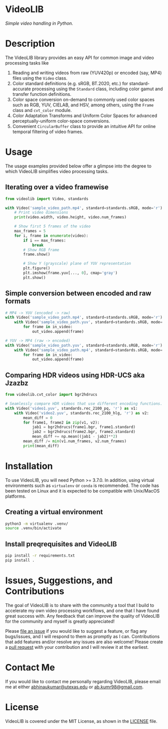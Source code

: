 # VideoLIB
_Simple video handling in Python._

# Description
The VideoLIB library provides an easy API for common image and video processing tasks like
1. Reading and writing videos from raw (YUV420p) or encoded (say, MP4) files using the `Video` class.
2. Color standard definitions (e.g. sRGB, BT.2020, etc.) for standard-accurate processing using the `Standard` class, including color gamut and transfer function definitions.
3. Color space conversion on-demand to commonly used color spaces such as RGB, YUV, CIELAB, and HSV, among others, using the `Frame` class and `cvt_color` module.
4. Color Adaptation Transforms and Uniform Color Spaces for advanced perceptually-uniform color-space conversions.
5. Convenient `CircularBuffer` class to provide an intuitive API for online temporal filtering of video frames.

# Usage
The usage examples provided below offer a glimpse into the degree to which VideoLIB simplifies video processing tasks.

## Iterating over a video framewise
```python
from videolib import Video, standards

with Video('sample_video_path.mp4', standard=standards.sRGB, mode='r') as video:
    # Print video dimensions
    print(video.width, video.height, video.num_frames)

    # Show first 5 frames of the video
    max_frames = 5
    for i, frame in enumerate(video):
        if i == max_frames:
            break
        # Show RGB frame
        frame.show()

        # Show Y (grayscale) plane of YUV representation
        plt.figure()
        plt.imshow(frame.yuv[..., 0], cmap='gray')
        plt.show()
```

## Simple conversion between encoded and raw formats

```python
# MP4 -> YUV (encoded -> raw)
with Video('sample_video_path.mp4', standard=standards.sRGB, mode='r') as in_video:
    with Video('sample_video_path.yuv', standard=standards.sRGB, mode='w') as out_video:
        for frame in in_video:
            out_video.append(frame)

# YUV -> MP4 (raw -> encoded)
with Video('sample_video_path.yuv', standard=standards.sRGB, mode='r') as in_video:
    with Video('sample_video_path.mp4', standard=standards.sRGB, mode='w') as out_video:
        for frame in in_video:
            out_video.append(frame)
```

## Comparing HDR videos using HDR-UCS aka Jzazbz 
```python
from videolib.cvt_color import bgr2hdrucs

# Seamlessly compare HDR videos that use different encoding functions.
with Video('video1.yuv', standards.rec_2100_pq, 'r') as v1:
    with Video('video2.yuv', standards.rec_2100_hlg, 'r') as v2:
        mean_diff = 0
        for frame1, frame2 in zip(v1, v2):
            jab1 = bgr2hdrucs(frame1.bgr, frame1.standard)
            jab2 = bgr2hdrucs(frame2.bgr, frame2.standard)
            mean_diff += np.mean((jab1 - jab2)**2)
        mean_diff /= min(v1.num_frames, v2.num_frames)
        print(mean_diff)
```

# Installation
To use VideoLIB, you will need Python >= 3.7.0. In addition, using virtual environments such as `virtualenv` or `conda` is recommended. The code has been tested on Linux and it is expected to be compatible with Unix/MacOS platforms.

## Creating a virtual environment
```bash
python3 -m virtualenv .venv/
source .venv/bin/activate
```
## Install preqrequisites and VideoLIB
```bash
pip install -r requirements.txt
pip install .
```

# Issues, Suggestions, and Contributions
The goal of VideoLIB is to share with the community a tool that I build to accelerate my own video processing workflows, and one that I have found great success with. Any feedback that can improve the quality of VideoLIB for the community and myself is greatly appreciated!

Please [file an issue](https://github.com/abhinaukumar/videolib/issues) if you would like to suggest a feature, or flag any bugs/issues, and I will respond to them as promptly as I can. Contributions that add features and/or resolve any issues are also welcome! Please create a [pull request](https://github.com/abhinaukumar/videolib/pulls) with your contribution and I will review it at the earliest.

# Contact Me
If you would like to contact me personally regarding VideoLIB, please email me at either [abhinaukumar@utexas.edu](mailto:abhinaukumar@utexas.edu) or [ab.kumr98@gmail.com](mailto:ab.kumr98@gmail.com).

# License
VideoLIB is covered under the MIT License, as shown in the [LICENSE](https://github.com/abhinaukumar/videolib/blob/main/LICENSE) file.



